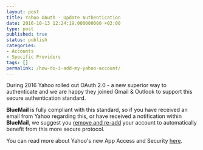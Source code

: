 ```yaml
---
layout: post
title: Yahoo OAuth - Update Authentication
date: 2016-10-13 12:24:19.000000000 +03:00
type: post
published: true
status: publish
categories:
- Accounts
- Specific Providers
tags: []
permalink: /how-do-i-add-my-yahoo-account/
---
```


During 2016 Yahoo rolled out OAuth 2.0 - a new superior way to authenticate and we are happy they joined Gmail & Outlook to support this secure authentication standard.

**BlueMail** is fully compliant with this standard, so if you have received an email from Yahoo regarding this, or have received a notification within **BlueMail**, we suggest you [remove and re-add](/remove-add-account/) your account to automatically benefit from this more secure protocol.

You can read more about Yahoo's new App Access and Security [here](https://help.yahoo.com/kb/SLN27791.html).
